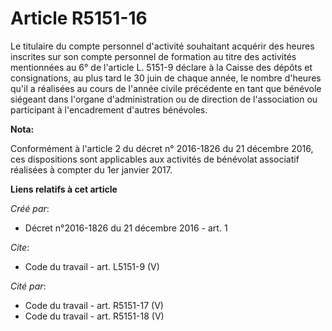 # Article R5151-16

Le titulaire du compte personnel d'activité souhaitant acquérir des heures inscrites sur son compte personnel de formation au
titre des activités mentionnées au 6° de l'article L. 5151-9 déclare à la Caisse des dépôts et consignations, au plus tard le
30 juin de chaque année, le nombre d'heures qu'il a réalisées au cours de l'année civile précédente en tant que bénévole
siégeant dans l'organe d'administration ou de direction de l'association ou participant à l'encadrement d'autres bénévoles.

**Nota:**

Conformément à l'article 2 du décret n° 2016-1826 du 21 décembre 2016, ces dispositions sont applicables aux activités de
bénévolat associatif réalisées à compter du 1er janvier 2017.

**Liens relatifs à cet article**

_Créé par_:

  - Décret n°2016-1826 du 21 décembre 2016 - art. 1

_Cite_:

  - Code du travail - art. L5151-9 (V)

_Cité par_:

  - Code du travail - art. R5151-17 (V)
  - Code du travail - art. R5151-18 (V)

